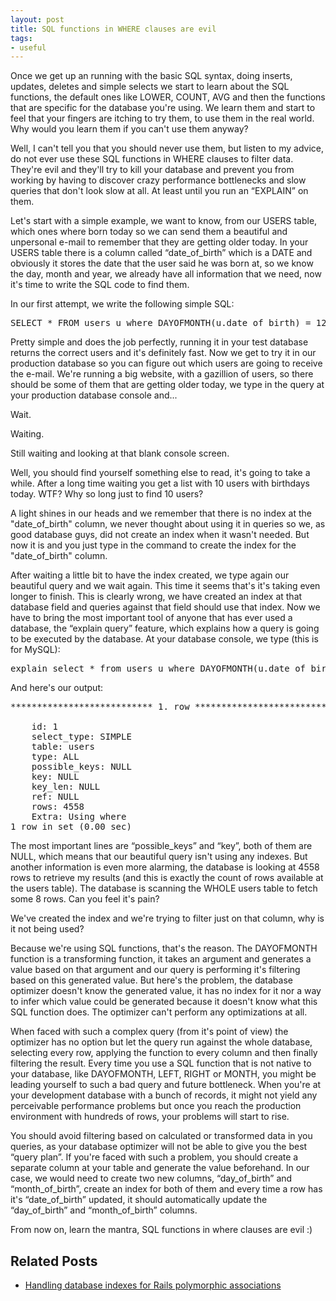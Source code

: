 ```yaml
---
layout: post
title: SQL functions in WHERE clauses are evil
tags:
- useful
---
```

Once we get up an running with the basic SQL syntax, doing inserts, updates, deletes and simple selects we start to learn about the SQL functions, the default ones like LOWER, COUNT, AVG and then the functions that are specific for the database you're using. We learn them and start to feel that your fingers are itching to try them, to use them in the real world. Why would you learn them if you can't use them anyway?

Well, I can't tell you that you should never use them, but listen to my advice, do not ever use these SQL functions in WHERE clauses to filter data. They're evil and they'll try to kill your database and prevent you from working by having to discover crazy performance bottlenecks and slow queries that don't look slow at all. At least until you run an “EXPLAIN” on them.

Let's start with a simple example, we want to know, from our USERS table, which ones where born today so we can send them a beautiful and unpersonal e-mail to remember that they are getting older today. In your USERS table there is a column called “date_of_birth” which is a DATE and obviously it stores the date that the user said he was born at, so we know the day, month and year, we already have all information that we need, now it's time to write the SQL code to find them.

In our first attempt, we write the following simple SQL:

<pre class="brush:sql">SELECT * FROM users u where DAYOFMONTH(u.date_of_birth) = 12 AND MONTH(u.date_of_birth) = 1</pre>

Pretty simple and does the job perfectly, running it in your test database returns the correct users and it's definitely fast. Now we get to try it in our production database so you can figure out which users are going to receive the e-mail. We're running a big website, with a gazillion of users, so there should be some of them that are getting older today, we type in the query at your production database console and...

Wait.

Waiting.

Still waiting and looking at that blank console screen.

Well, you should find yourself something else to read, it's going to take a while. After a long time waiting you get a list with 10 users with birthdays today. WTF? Why so long just to find 10 users?

A light shines in our heads and we remember that there is no index at the "date_of_birth" column, we never thought about using it in queries so we, as good database guys, did not create an index when it wasn't needed. But now it is and you just type in the command to create the index for the "date_of_birth" column.

After waiting a little bit to have the index created, we type again our beautiful query and we wait again. This time it seems that's it's taking even longer to finish. This is clearly wrong, we have created an index at that database field and queries against that field should use that index. Now we have to bring the most important tool of anyone that has ever used a database, the “explain query” feature, which explains how a query is going to be executed by the database. At your database console, we type (this is for MySQL):

<pre class="brush:sql">explain select * from users u where DAYOFMONTH(u.date_of_birth) = 12 and MONTH(u.date_of_birth) = 1\G</pre>

And here's our output:

<pre class="brush:plain">*************************** 1. row ***************************

	id: 1
	select_type: SIMPLE
	table: users
	type: ALL
	possible_keys: NULL
	key: NULL
	key_len: NULL
	ref: NULL
	rows: 4558
	Extra: Using where
1 row in set (0.00 sec)</pre>

The most important lines are “possible_keys” and “key”, both of them are NULL, which means that our beautiful query isn't using any indexes. But another information is even more alarming, the database is looking at 4558 rows to retrieve my results (and this is exactly the count of rows available at the users table). The database is scanning the WHOLE users table to fetch some 8 rows. Can you feel it's pain?

We've created the index and we're trying to filter just on that column, why is it not being used?

Because we're using SQL functions, that's the reason. The DAYOFMONTH function is a transforming function, it takes an argument and generates a value based on that argument and our query is performing it's filtering based on this generated value. But here's the problem, the database optimizer doesn't know the generated value, it has no index for it nor a way to infer which value could be generated because it doesn't know what this SQL function does. The optimizer can't perform any optimizations at all.

When faced with such a complex query (from it's point of view) the optimizer has no option but let the query run against the whole database, selecting every row, applying the function to every column and then finally filtering the result. Every time you use a SQL function that is not native to your database, like DAYOFMONTH, LEFT, RIGHT or MONTH, you might be leading yourself to such a bad query and future bottleneck. When you're at your development database with a bunch of records, it might not yield any perceivable performance problems but once you reach the production environment with hundreds of rows, your problems will start to rise.

You should avoid filtering based on calculated or transformed data in you queries, as your database optimizer will not be able to give you the best “query plan”. If you're faced with such a problem, you should create a separate column at your table and generate the value beforehand. In our case, we would need to create two new columns, “day_of_birth” and “month_of_birth”, create an index for both of them and every time a row has it's “date_of_birth” updated, it should automatically update the “day_of_birth” and “month_of_birth” columns.

From now on, learn the mantra, SQL functions in where clauses are evil :)

<h2>Related Posts</h2>

<ul>
<li><a href="http://techbot.me/2008/09/handling-database-indexes-for-rails-polymorphic-associations/">Handling database indexes for Rails polymorphic associations</a></li>
</ul>
